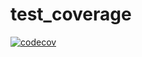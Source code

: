 # test_coverage

[![codecov](https://codecov.io/gh/zjhhahaha/test_coverage/branch/master/graph/badge.svg)](https://codecov.io/gh/zjhhahaha/test_coverage)
